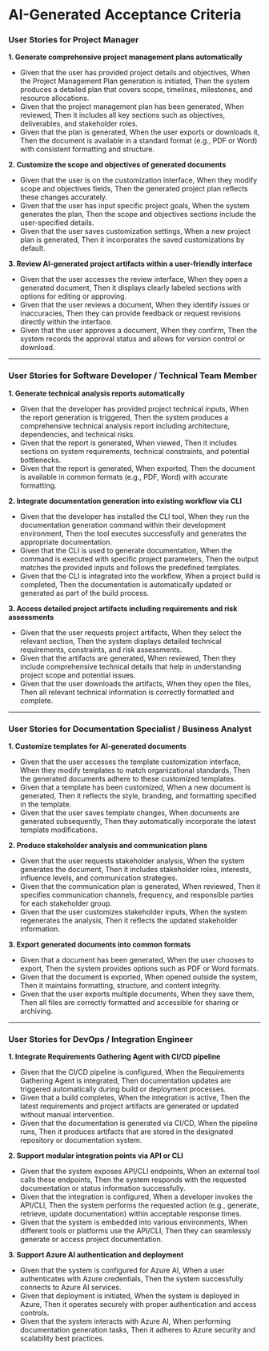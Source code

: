 # AI-Generated Acceptance Criteria

### User Stories for Project Manager

**1. Generate comprehensive project management plans automatically**

- Given that the user has provided project details and objectives, When the Project Management Plan generation is initiated, Then the system produces a detailed plan that covers scope, timelines, milestones, and resource allocations.
- Given that the project management plan has been generated, When reviewed, Then it includes all key sections such as objectives, deliverables, and stakeholder roles.
- Given that the plan is generated, When the user exports or downloads it, Then the document is available in a standard format (e.g., PDF or Word) with consistent formatting and structure.

**2. Customize the scope and objectives of generated documents**

- Given that the user is on the customization interface, When they modify scope and objectives fields, Then the generated project plan reflects these changes accurately.
- Given that the user has input specific project goals, When the system generates the plan, Then the scope and objectives sections include the user-specified details.
- Given that the user saves customization settings, When a new project plan is generated, Then it incorporates the saved customizations by default.

**3. Review AI-generated project artifacts within a user-friendly interface**

- Given that the user accesses the review interface, When they open a generated document, Then it displays clearly labeled sections with options for editing or approving.
- Given that the user reviews a document, When they identify issues or inaccuracies, Then they can provide feedback or request revisions directly within the interface.
- Given that the user approves a document, When they confirm, Then the system records the approval status and allows for version control or download.

---

### User Stories for Software Developer / Technical Team Member

**1. Generate technical analysis reports automatically**

- Given that the developer has provided project technical inputs, When the report generation is triggered, Then the system produces a comprehensive technical analysis report including architecture, dependencies, and technical risks.
- Given that the report is generated, When viewed, Then it includes sections on system requirements, technical constraints, and potential bottlenecks.
- Given that the report is generated, When exported, Then the document is available in common formats (e.g., PDF, Word) with accurate formatting.

**2. Integrate documentation generation into existing workflow via CLI**

- Given that the developer has installed the CLI tool, When they run the documentation generation command within their development environment, Then the tool executes successfully and generates the appropriate documentation.
- Given that the CLI is used to generate documentation, When the command is executed with specific project parameters, Then the output matches the provided inputs and follows the predefined templates.
- Given that the CLI is integrated into the workflow, When a project build is completed, Then the documentation is automatically updated or generated as part of the build process.

**3. Access detailed project artifacts including requirements and risk assessments**

- Given that the user requests project artifacts, When they select the relevant section, Then the system displays detailed technical requirements, constraints, and risk assessments.
- Given that the artifacts are generated, When reviewed, Then they include comprehensive technical details that help in understanding project scope and potential issues.
- Given that the user downloads the artifacts, When they open the files, Then all relevant technical information is correctly formatted and complete.

---

### User Stories for Documentation Specialist / Business Analyst

**1. Customize templates for AI-generated documents**

- Given that the user accesses the template customization interface, When they modify templates to match organizational standards, Then the generated documents adhere to these customized templates.
- Given that a template has been customized, When a new document is generated, Then it reflects the style, branding, and formatting specified in the template.
- Given that the user saves template changes, When documents are generated subsequently, Then they automatically incorporate the latest template modifications.

**2. Produce stakeholder analysis and communication plans**

- Given that the user requests stakeholder analysis, When the system generates the document, Then it includes stakeholder roles, interests, influence levels, and communication strategies.
- Given that the communication plan is generated, When reviewed, Then it specifies communication channels, frequency, and responsible parties for each stakeholder group.
- Given that the user customizes stakeholder inputs, When the system regenerates the analysis, Then it reflects the updated stakeholder information.

**3. Export generated documents into common formats**

- Given that a document has been generated, When the user chooses to export, Then the system provides options such as PDF or Word formats.
- Given that the document is exported, When opened outside the system, Then it maintains formatting, structure, and content integrity.
- Given that the user exports multiple documents, When they save them, Then all files are correctly formatted and accessible for sharing or archiving.

---

### User Stories for DevOps / Integration Engineer

**1. Integrate Requirements Gathering Agent with CI/CD pipeline**

- Given that the CI/CD pipeline is configured, When the Requirements Gathering Agent is integrated, Then documentation updates are triggered automatically during build or deployment processes.
- Given that a build completes, When the integration is active, Then the latest requirements and project artifacts are generated or updated without manual intervention.
- Given that the documentation is generated via CI/CD, When the pipeline runs, Then it produces artifacts that are stored in the designated repository or documentation system.

**2. Support modular integration points via API or CLI**

- Given that the system exposes API/CLI endpoints, When an external tool calls these endpoints, Then the system responds with the requested documentation or status information successfully.
- Given that the integration is configured, When a developer invokes the API/CLI, Then the system performs the requested action (e.g., generate, retrieve, update documentation) within acceptable response times.
- Given that the system is embedded into various environments, When different tools or platforms use the API/CLI, Then they can seamlessly generate or access project documentation.

**3. Support Azure AI authentication and deployment**

- Given that the system is configured for Azure AI, When a user authenticates with Azure credentials, Then the system successfully connects to Azure AI services.
- Given that deployment is initiated, When the system is deployed in Azure, Then it operates securely with proper authentication and access controls.
- Given that the system interacts with Azure AI, When performing documentation generation tasks, Then it adheres to Azure security and scalability best practices.